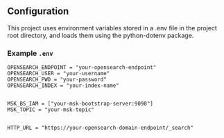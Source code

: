 ## Configuration

This project uses environment variables stored in a .env file in the project root directory, and loads them using the python-dotenv package.

### Example `.env`
```
OPENSEARCH_ENDPOINT = "your-opensearch-endpoint"
OPENSEARCH_USER = "your-username"
OPENSEARCH_PWD = "your-password"
OPENSEARCH_INDEX = "your-index-name"


MSK_BS_IAM = ["your-msk-bootstrap-server:9098"]
MSK_TOPIC = "your-msk-topic"


HTTP_URL = "https://your-opensearch-domain-endpoint/_search"
```

